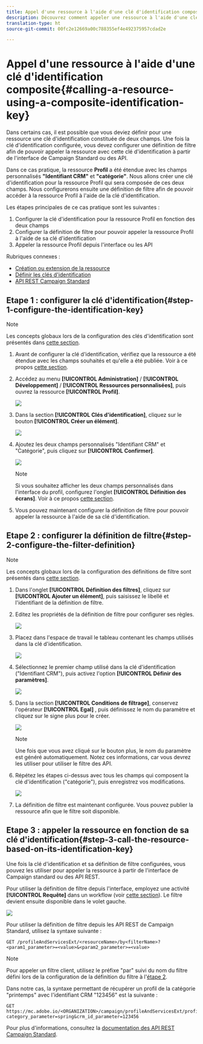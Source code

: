```yaml
---
title: Appel d'une ressource à l'aide d'une clé d'identification composite
description: Découvrez comment appeler une ressource à l'aide d'une clé d'identification composite.
translation-type: ht
source-git-commit: 00fc2e12669a00c788355ef4e492375957cdad2e

---
```



# Appel d'une ressource à l'aide d'une clé d'identification composite{#calling-a-resource-using-a-composite-identification-key}

Dans certains cas, il est possible que vous deviez définir pour une ressource une clé d'identification constituée de deux champs. Une fois la clé d'identification configurée, vous devez configurer une définition de filtre afin de pouvoir appeler la ressource avec cette clé d'identification à partir de l'interface de Campaign Standard ou des API.

Dans ce cas pratique, la ressource **Profil** a été étendue avec les champs personnalisés **"Identifiant CRM"** et **"catégorie"**. Nous allons créer une clé d'identification pour la ressource Profil qui sera composée de ces deux champs. Nous configurerons ensuite une définition de filtre afin de pouvoir accéder à la ressource Profil à l'aide de la clé d'identification.

Les étapes principales de ce cas pratique sont les suivantes :

1. Configurer la clé d'identification pour la ressource Profil en fonction des deux champs
1. Configurer la définition de filtre pour pouvoir appeler la ressource Profil à l'aide de sa clé d'identification
1. Appeler la ressource Profil depuis l'interface ou les API

Rubriques connexes :

* [Création ou extension de la ressource](../../developing/using/creating-or-extending-the-resource.md)
* [Définir les clés d'identification ](../../developing/using/configuring-the-resource-s-data-structure.md#defining-identification-keys)
* [API REST Campaign Standard](https://final-docs.campaign.adobe.com/doc/standard/en/api/ACS_API.html)

## Etape 1 : configurer la clé d'identification{#step-1-configure-the-identification-key}

>[!NOTE]
> Les concepts globaux lors de la configuration des clés d'identification sont présentés dans [cette section](../../developing/using/configuring-the-resource-s-data-structure.md#defining-identification-keys).

1. Avant de configurer la clé d'identification, vérifiez que la ressource a été étendue avec les champs souhaités et qu'elle a été publiée. Voir à ce propos [cette section](../../developing/using/creating-or-extending-the-resource.md).

1. Accédez au menu **[!UICONTROL Administration]** / **[!UICONTROL Développement]** / **[!UICONTROL Ressources personnalisées]**, puis ouvrez la ressource **[!UICONTROL Profil]**.

   ![](assets/uc_idkey1.png)

1. Dans la section **[!UICONTROL Clés d'identification]**, cliquez sur le bouton **[!UICONTROL Créer un élément]**.

   ![](assets/uc_idkey2.png)

1. Ajoutez les deux champs personnalisés "Identifiant CRM" et "Catégorie", puis cliquez sur **[!UICONTROL Confirmer]**.

   ![](assets/uc_idkey3.png)

   >[!NOTE]
   > Si vous souhaitez afficher les deux champs personnalisés dans l'interface du profil, configurez l'onglet **[!UICONTROL Définition des écrans]**. Voir à ce propos [cette section](../../developing/using/configuring-the-screen-definition.md).

1. Vous pouvez maintenant configurer la définition de filtre pour pouvoir appeler la ressource à l'aide de sa clé d'identification.

## Etape 2 : configurer la définition de filtre{#step-2-configure-the-filter-definition}

>[!NOTE]
> Les concepts globaux lors de la configuration des définitions de filtre sont présentés dans [cette section](../../developing/using/configuring-filter-definition.md).

1. Dans l'onglet **[!UICONTROL Définition des filtres]**, cliquez sur **[!UICONTROL Ajouter un élément]**, puis saisissez le libellé et l'identifiant de la définition de filtre.

1. Editez les propriétés de la définition de filtre pour configurer ses règles.

   ![](assets/uc_idkey4.png)

1. Placez dans l'espace de travail le tableau contenant les champs utilisés dans la clé d'identification.

   ![](assets/uc_idkey5.png)

1. Sélectionnez le premier champ utilisé dans la clé d'identification ("Identifiant CRM"), puis activez l'option **[!UICONTROL Définir des paramètres]**.

   ![](assets/uc_idkey6.png)

1. Dans la section **[!UICONTROL Conditions de filtrage]**, conservez l'opérateur **[!UICONTROL Egal]** , puis définissez le nom du paramètre et cliquez sur le signe plus pour le créer.

   ![](assets/uc_idkey7.png)

   >[!NOTE]
   > Une fois que vous avez cliqué sur le bouton plus, le nom du paramètre est généré automatiquement. Notez ces informations, car vous devrez les utiliser pour utiliser le filtre des API.

1. Répétez les étapes ci-dessus avec tous les champs qui composent la clé d'identification ("catégorie"), puis enregistrez vos modifications.

   ![](assets/uc_idkey8.png)

1. La définition de filtre est maintenant configurée. Vous pouvez publier la ressource afin que le filtre soit disponible.

## Etape 3 : appeler la ressource en fonction de sa clé d'identification{#step-3-call-the-resource-based-on-its-identification-key}

Une fois la clé d'identification et sa définition de filtre configurées, vous pouvez les utiliser pour appeler la ressource à partir de l'interface de Campaign standard ou des API REST.

Pour utiliser la définition de filtre depuis l'interface, employez une activité **[!UICONTROL Requête]** dans un workflow (voir [cette section](../../automating/using/query.md)). Le filtre devient ensuite disponible dans le volet gauche.

![](assets/uc_idkey9.png)

Pour utiliser la définition de filtre depuis les API REST de Campaign Standard, utilisez la syntaxe suivante :

```
GET /profileAndServicesExt/<resourceName>/by<filterName>?<param1_parameter>=<value>&<param2_parameter>=<value>
```

>[!NOTE]
>Pour appeler un filtre client, utilisez le préfixe "par" suivi du nom du filtre défini lors de la configuration de la définition du filtre à l'[étape 2](../../developing/using/uc-calling-resource-id-key.md#step-2-configure-the-filter-definition).

Dans notre cas, la syntaxe permettant de récupérer un profil de la catégorie "printemps" avec l'identifiant CRM "123456" est la suivante :

```
GET https://mc.adobe.io/<ORGANIZATION>/campaign/profileAndServicesExt/profile/byidentification_key?category_parameter=spring&crm_id_parameter=123456
```

Pour plus d'informations, consultez la [documentation des API REST Campaign Standard](https://final-docs.campaign.adobe.com/doc/standard/en/api/ACS_API.html#filtering).